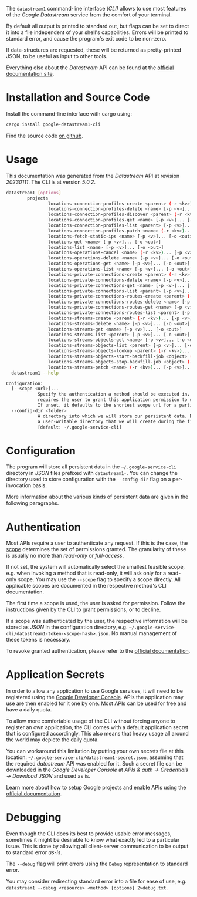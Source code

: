 <!---
DO NOT EDIT !
This file was generated automatically from 'src/generator/templates/cli/README.md.mako'
DO NOT EDIT !
-->
The `datastream1` command-line interface *(CLI)* allows to use most features of the *Google Datastream* service from the comfort of your terminal.

By default all output is printed to standard out, but flags can be set to direct it into a file independent of your shell's
capabilities. Errors will be printed to standard error, and cause the program's exit code to be non-zero.

If data-structures are requested, these will be returned as pretty-printed JSON, to be useful as input to other tools.

Everything else about the *Datastream* API can be found at the
[official documentation site](https://cloud.google.com/datastream/).

# Installation and Source Code

Install the command-line interface with cargo using:

```bash
cargo install google-datastream1-cli
```

Find the source code [on github](https://github.com/Byron/google-apis-rs/tree/main/gen/datastream1-cli).

# Usage

This documentation was generated from the *Datastream* API at revision *20230111*. The CLI is at version *5.0.2*.

```bash
datastream1 [options]
        projects
                locations-connection-profiles-create <parent> (-r <kv>)... [-p <v>]... [-o <out>]
                locations-connection-profiles-delete <name> [-p <v>]... [-o <out>]
                locations-connection-profiles-discover <parent> (-r <kv>)... [-p <v>]... [-o <out>]
                locations-connection-profiles-get <name> [-p <v>]... [-o <out>]
                locations-connection-profiles-list <parent> [-p <v>]... [-o <out>]
                locations-connection-profiles-patch <name> (-r <kv>)... [-p <v>]... [-o <out>]
                locations-fetch-static-ips <name> [-p <v>]... [-o <out>]
                locations-get <name> [-p <v>]... [-o <out>]
                locations-list <name> [-p <v>]... [-o <out>]
                locations-operations-cancel <name> (-r <kv>)... [-p <v>]... [-o <out>]
                locations-operations-delete <name> [-p <v>]... [-o <out>]
                locations-operations-get <name> [-p <v>]... [-o <out>]
                locations-operations-list <name> [-p <v>]... [-o <out>]
                locations-private-connections-create <parent> (-r <kv>)... [-p <v>]... [-o <out>]
                locations-private-connections-delete <name> [-p <v>]... [-o <out>]
                locations-private-connections-get <name> [-p <v>]... [-o <out>]
                locations-private-connections-list <parent> [-p <v>]... [-o <out>]
                locations-private-connections-routes-create <parent> (-r <kv>)... [-p <v>]... [-o <out>]
                locations-private-connections-routes-delete <name> [-p <v>]... [-o <out>]
                locations-private-connections-routes-get <name> [-p <v>]... [-o <out>]
                locations-private-connections-routes-list <parent> [-p <v>]... [-o <out>]
                locations-streams-create <parent> (-r <kv>)... [-p <v>]... [-o <out>]
                locations-streams-delete <name> [-p <v>]... [-o <out>]
                locations-streams-get <name> [-p <v>]... [-o <out>]
                locations-streams-list <parent> [-p <v>]... [-o <out>]
                locations-streams-objects-get <name> [-p <v>]... [-o <out>]
                locations-streams-objects-list <parent> [-p <v>]... [-o <out>]
                locations-streams-objects-lookup <parent> (-r <kv>)... [-p <v>]... [-o <out>]
                locations-streams-objects-start-backfill-job <object> (-r <kv>)... [-p <v>]... [-o <out>]
                locations-streams-objects-stop-backfill-job <object> (-r <kv>)... [-p <v>]... [-o <out>]
                locations-streams-patch <name> (-r <kv>)... [-p <v>]... [-o <out>]
  datastream1 --help

Configuration:
  [--scope <url>]...
            Specify the authentication a method should be executed in. Each scope
            requires the user to grant this application permission to use it.
            If unset, it defaults to the shortest scope url for a particular method.
  --config-dir <folder>
            A directory into which we will store our persistent data. Defaults to
            a user-writable directory that we will create during the first invocation.
            [default: ~/.google-service-cli]

```

# Configuration

The program will store all persistent data in the `~/.google-service-cli` directory in *JSON* files prefixed with `datastream1-`.  You can change the directory used to store configuration with the `--config-dir` flag on a per-invocation basis.

More information about the various kinds of persistent data are given in the following paragraphs.

# Authentication

Most APIs require a user to authenticate any request. If this is the case, the [scope][scopes] determines the 
set of permissions granted. The granularity of these is usually no more than *read-only* or *full-access*.

If not set, the system will automatically select the smallest feasible scope, e.g. when invoking a
method that is read-only, it will ask only for a read-only scope. 
You may use the `--scope` flag to specify a scope directly. 
All applicable scopes are documented in the respective method's CLI documentation.

The first time a scope is used, the user is asked for permission. Follow the instructions given 
by the CLI to grant permissions, or to decline.

If a scope was authenticated by the user, the respective information will be stored as *JSON* in the configuration
directory, e.g. `~/.google-service-cli/datastream1-token-<scope-hash>.json`. No manual management of these tokens
is necessary.

To revoke granted authentication, please refer to the [official documentation][revoke-access].

# Application Secrets

In order to allow any application to use Google services, it will need to be registered using the 
[Google Developer Console][google-dev-console]. APIs the application may use are then enabled for it
one by one. Most APIs can be used for free and have a daily quota.

To allow more comfortable usage of the CLI without forcing anyone to register an own application, the CLI
comes with a default application secret that is configured accordingly. This also means that heavy usage
all around the world may deplete the daily quota.

You can workaround this limitation by putting your own secrets file at this location: 
`~/.google-service-cli/datastream1-secret.json`, assuming that the required *datastream* API 
was enabled for it. Such a secret file can be downloaded in the *Google Developer Console* at 
*APIs & auth -> Credentials -> Download JSON* and used as is.

Learn more about how to setup Google projects and enable APIs using the [official documentation][google-project-new].


# Debugging

Even though the CLI does its best to provide usable error messages, sometimes it might be desirable to know
what exactly led to a particular issue. This is done by allowing all client-server communication to be 
output to standard error *as-is*.

The `--debug` flag will print errors using the `Debug` representation to standard error.

You may consider redirecting standard error into a file for ease of use, e.g. `datastream1 --debug <resource> <method> [options] 2>debug.txt`.


[scopes]: https://developers.google.com/+/api/oauth#scopes
[revoke-access]: http://webapps.stackexchange.com/a/30849
[google-dev-console]: https://console.developers.google.com/
[google-project-new]: https://developers.google.com/console/help/new/
